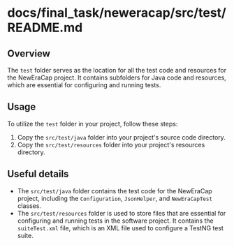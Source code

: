 # docs/final_task/neweracap/src/test/README.md

## Overview
The `test` folder serves as the location for all the test code and resources for the NewEraCap project. It contains subfolders for Java code and resources, which are essential for configuring and running tests.

## Usage
To utilize the `test` folder in your project, follow these steps:

1. Copy the `src/test/java` folder into your project's source code directory.
2. Copy the `src/test/resources` folder into your project's resources directory.

## Useful details
- The `src/test/java` folder contains the test code for the NewEraCap project, including the `Configuration`, `JsonHelper`, and `NewEraCapTest` classes.
- The `src/test/resources` folder is used to store files that are essential for configuring and running tests in the software project. It contains the `suiteTest.xml` file, which is an XML file used to configure a TestNG test suite.